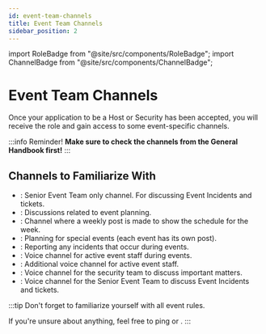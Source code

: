 ```yaml
---
id: event-team-channels
title: Event Team Channels
sidebar_position: 2
---
```


import RoleBadge from "@site/src/components/RoleBadge";
import ChannelBadge from "@site/src/components/ChannelBadge";

<!-- import Tooltip from "@site/src/components/Tooltip"; -->

# Event Team Channels

Once your application to be a Host or Security has been accepted, you will receive the <RoleBadge role="Event Team Trial" /> role and gain access to some event-specific channels.

:::info Reminder!
**Make sure to check the channels from the General Handbook first!**
:::

## Channels to Familiarize With

- <ChannelBadge label="📙senior-events-only" link="https://discord.com/channels/734595073920204940/1229903826522476564" />: Senior Event Team only channel. For discussing Event Incidents and tickets.
- <ChannelBadge label="📘events-organization" link="https://discord.com/channels/734595073920204940/741166096421486645" />: Discussions related to event planning.
- <ChannelBadge variant="post" label="📆event-scheduling" link="https://discord.com/channels/734595073920204940/1024399192300454029" />: Channel where a weekly post is made to show the schedule for the week.
- <ChannelBadge variant="post" label="📘special-event-planning" link="https://discord.com/channels/734595073920204940/741166096421486645" />: Planning for special events (each event has its own post).
- <ChannelBadge variant="post" label="🔺events-incidents" link="https://discord.com/channels/734595073920204940/741166096421486645" />: Reporting any incidents that occur during events.
- <ChannelBadge variant="vc" label="📘Active Event VC" link="https://discord.com/channels/734595073920204940/741166096421486645" />: Voice channel for active event staff during events.
- <ChannelBadge variant="vc" label="📘Active Event VC 2" link="https://discord.com/channels/734595073920204940/741166096421486645" />: Additional voice channel for active event staff.
- <ChannelBadge variant="vc" label="📘security VC" link="https://discord.com/channels/734595073920204940/741166096421486645" />: Voice channel for the security team to discuss important matters.
- <ChannelBadge label="📙Senior Events VC" variant="vc" link="https://discord.com/channels/734595073920204940/1238720006041370687" />: Voice channel for the Senior Event Team to discuss Event Incidents and tickets.

:::tip
Don't forget to familiarize yourself with all event rules.

If you're unsure about anything, feel free to ping <RoleBadge role="Event Committee" /> or <RoleBadge role="Event Team Head" />.
:::

